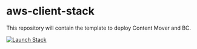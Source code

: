 # aws-client-stack
This repository will contain the template to deploy Content Mover and BC.


[![Launch Stack](https://cdn.rawgit.com/buildkite/cloudformation-launch-stack-button-svg/master/launch-stack.svg)](https://console.aws.amazon.com/cloudformation/home#/stacks/new?stackName&templateURL=https://prosperoware-cloudformation-templates.s3.amazonaws.com/template.yml)